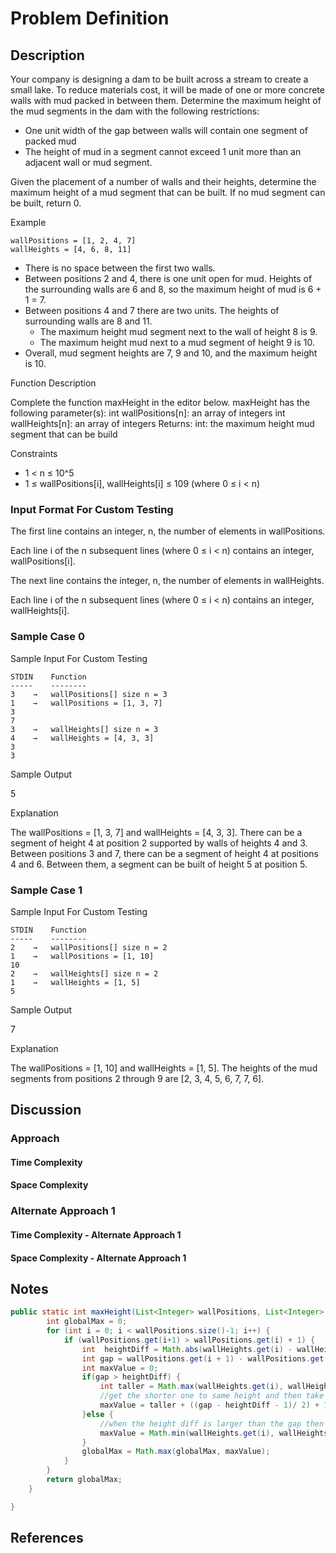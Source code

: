 # Problem Definition

## Description

Your company is designing a dam to be built across a stream to create a small lake. To reduce materials cost, it will be made of one or more concrete walls with mud packed in between them. Determine the maximum height of the mud segments in the dam with the following restrictions:

- One unit width of the gap between walls will contain one segment of packed mud
- The height of mud in a segment cannot exceed 1 unit more than an adjacent wall or mud segment.

Given the placement of a number of walls and their heights, determine the maximum height of a mud segment that can be built. If no mud segment can be built, return 0.

Example

```plaintext
wallPositions = [1, 2, 4, 7]
wallHeights = [4, 6, 8, 11]
```

- There is no space between the first two walls.
- Between positions 2 and 4, there is one unit open for mud. Heights of the surrounding walls are 6 and 8, so the maximum height of mud is 6 + 1 = 7.
- Between positions 4 and 7 there are two units. The heights of surrounding walls are 8 and 11.
  - The maximum height mud segment next to the wall of height 8 is 9.
  - The maximum height mud next to a mud segment of height 9 is 10.
- Overall, mud segment heights are 7, 9 and 10, and the maximum height is 10.

Function Description

Complete the function maxHeight in the editor below.
maxHeight has the following parameter(s):
    int wallPositions[n]:  an array of integers
    int wallHeights[n]:  an array of integers
Returns:
    int: the maximum height mud segment that can be build

Constraints

- 1 < n ≤ 10^5
- 1 ≤ wallPositions[i], wallHeights[i] ≤ 109 (where 0 ≤ i < n)

### Input Format For Custom Testing

The first line contains an integer, n, the number of elements in wallPositions.

Each line i of the n subsequent lines (where 0 ≤ i < n) contains an integer, wallPositions[i].

The next line contains the integer, n, the number of elements in wallHeights.

Each line i of the n subsequent lines (where 0 ≤ i < n) contains an integer, wallHeights[i].

### Sample Case 0

Sample Input For Custom Testing

```plaintext
STDIN    Function
-----    --------
3    →   wallPositions[] size n = 3
1    →   wallPositions = [1, 3, 7]
3
7
3    →   wallHeights[] size n = 3
4    →   wallHeights = [4, 3, 3]
3
3
```

Sample Output

5

Explanation

The wallPositions = [1, 3, 7] and wallHeights = [4, 3, 3].  There can be a segment of height 4 at position 2 supported by walls of heights 4 and 3.  Between positions 3 and 7, there can be a segment of height 4 at positions 4 and 6.  Between them, a segment can be built of height 5 at position 5.

### Sample Case 1

Sample Input For Custom Testing

```plaintext
STDIN    Function
-----    --------
2    →   wallPositions[] size n = 2
1    →   wallPositions = [1, 10]
10
2    →   wallHeights[] size n = 2
1    →   wallHeights = [1, 5]
5
```

Sample Output

7

Explanation

The wallPositions = [1, 10] and wallHeights = [1, 5]. The heights of the mud segments from positions 2 through 9 are [2, 3, 4, 5, 6, 7, 7, 6].

## Discussion

### Approach

#### Time Complexity

#### Space Complexity

### Alternate Approach 1

#### Time Complexity - Alternate Approach 1

#### Space Complexity - Alternate Approach 1

## Notes

```java
public static int maxHeight(List<Integer> wallPositions, List<Integer> wallHeights) {
        int globalMax = 0;
        for (int i = 0; i < wallPositions.size()-1; i++) {
            if (wallPositions.get(i+1) > wallPositions.get(i) + 1) {
                int  heightDiff = Math.abs(wallHeights.get(i) - wallHeights.get(i+1));
                int gap = wallPositions.get(i + 1) - wallPositions.get(i) - 1;
                int maxValue = 0;
                if(gap > heightDiff) {
                    int taller = Math.max(wallHeights.get(i), wallHeights.get(i+1));
                    //get the shorter one to same height and then take the mid point value for increment
                    maxValue = taller + ((gap - heightDiff - 1)/ 2) + 1;
                }else {
                    //when the height diff is larger than the gap then max would be gap added to shorter wall
                    maxValue = Math.min(wallHeights.get(i), wallHeights.get(i+1)) + gap;
                }
                globalMax = Math.max(globalMax, maxValue);
            }
        }
        return globalMax;
    }

}
```

## References
